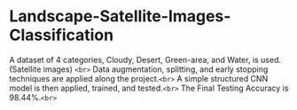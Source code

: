 # Landscape-Satellite-Images-Classification
A dataset of 4 categories, Cloudy, Desert, Green-area, and Water, is used. (Satellite images) `<br>`
Data augmentation, splitting, and early stopping techniques are applied along the project.`<br>`
A simple structured CNN model is then applied, trained, and tested.`<br>`
The Final Testing Accuracy is 98.44%.`<br>`
